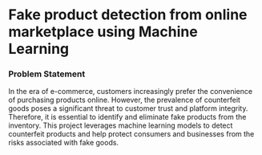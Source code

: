 # Fake product detection from online marketplace using Machine Learning

### Problem Statement
In the era of e-commerce, customers increasingly prefer the convenience of purchasing products online. However, the prevalence of counterfeit goods poses a significant threat to customer trust and platform integrity. Therefore, it is essential to identify and eliminate fake products from the inventory. This project leverages machine learning models to detect counterfeit products and help protect consumers and businesses from the risks associated with fake goods.

